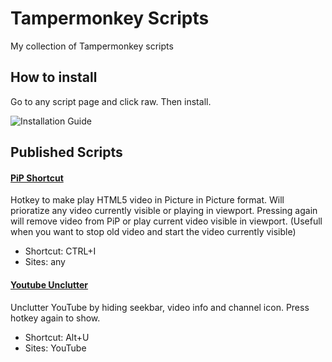 # Tampermonkey Scripts
My collection of Tampermonkey scripts

## How to install
Go to any script page and click raw. Then install.


![Installation Guide](https://media3.giphy.com/media/bAZ9C9a4CwS4EVhAbF/giphy.gif?cid=790b7611c3fb7f7cfd4894320428d0107288acea9141bf0b&rid=giphy.gif&ct=g)

## Published Scripts
#### [PiP Shortcut](https://github.com/sachinthakac/tampermonkey_scripts/blob/main/scripts/PiP%20Shortcut.user.js)
Hotkey to make play HTML5 video in Picture in Picture format. Will prioratize any video currently visible or playing in viewport. Pressing again will remove video from PiP or play current video visible in viewport. (Usefull when you want to stop old video and start the video currently visible)
- Shortcut: CTRL+I
- Sites: any
#### [Youtube Unclutter](https://github.com/sachinthakac/tampermonkey_scripts/blob/main/scripts/Youtube%20Unclutter.user.js)
Unclutter YouTube by hiding seekbar, video info and channel icon. Press hotkey again to show.
- Shortcut: Alt+U
- Sites: YouTube
